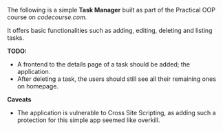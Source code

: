 The following is a simple **Task Manager** built as part of the Practical OOP
course on *codecourse.com.*

It offers basic functionalities such as adding, editing, deleting and listing tasks.

**TODO:**
- A frontend to the details page of a task should be added;
the application.
- After deleting a task, the users should still see all their remaining ones on homepage.

**Caveats**
- The application is vulnerable to Cross Site Scripting, as adding such 
a protection for this simple app seemed like overkill.
